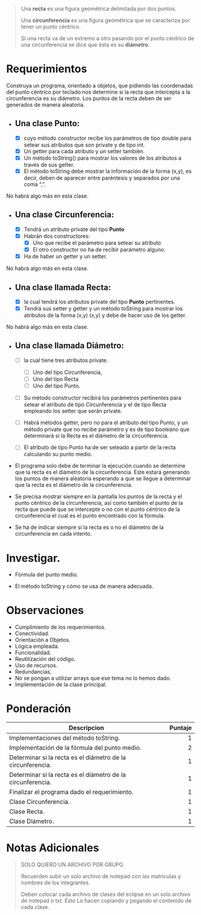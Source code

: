 > Una **recta** es una figura geométrica delimitada por dos puntos.
> 
> Una **circunferencia** es una figura geométrica que se caracteriza por tener un punto céntrico.
> 
> Si una recta va de un extremo a otro pasando por el punto céntrico de una circunferencia se dice que ésta es su **diámetro**. 


# Requerimientos

Construya un programa, orientado a objetos, que pidiendo las coordenadas del punto céntrico por teclado nos determine si la recta que intercepta a la circunferencia es su diámetro. Los puntos de la recta deben de ser generados de manera aleatoria. 


- ## Una clase Punto:
  - [x] cuyo método constructor recibe los parámetros de tipo double para setear sus atributos que son private y de tipo int.
  - [x] Un getter para cada atributo y un setter también.
  - [x] Un método toString() para mostrar los valores de los atributos a través de sus getter.
  - [x] El método toString debe mostrar la información de la  forma (x,y), es decir, deben de aparecer entre paréntesis y separados por una coma “,”.
 
No habrá algo más en esta clase.

- ## Una clase Circunferencia:
  - [x] Tendrá un atributo private del tipo **Punto**
  - [x] Habrán dos constructores:
    - [x] Uno que recibe el parámetro para setear su atributo
    - [x] El otro constructor no ha de recibir parámetro alguno.
  - [x] Ha de haber un getter y un setter.

No habrá algo más en esta clase.

- ## Una clase llamada **Recta**:
  - [x] la cual tendrá los atributos private del tipo **Punto** pertinentes.
  - [x] Tendrá sus setter y  getter y un método toString para mostrar los atributos de la forma (x,y) (x,y) y debe de hacer uso de los getter.

No habrá algo más en esta clase.

- ## Una clase llamada **Diámetro**:
  - [ ] la cual tiene tres atributos private.
    - [ ] Uno del tipo Circunferencia,
    - [ ] Uno del tipo Recta
    - [ ] Uno del tipo Punto.
  - [ ] Su método constructor recibirá los parámetros pertinentes para setear el atributo de tipo Circunferencia y el de tipo Recta empleando los setter que serán private.
  - [ ] Habrá métodos getter, pero no para el atributo del tipo Punto, y un método private que no recibe parámetro y es de tipo booleano que determinará si la Recta es el diámetro de la circunferencia.
  - [ ] El atributo de tipo Punto ha de ser seteado a partir de la recta calculando su punto medio.


- El programa solo debe de terminar la ejecución cuando se determine que la recta es el diámetro de la circunferencia. Este estará generando los puntos de manera aleatoria esperando a que se llegue a determinar que la recta es el diámetro de la circunferencia.
  
- Se precisa mostrar siempre en la pantalla los puntos de la recta y el punto céntrico de la circunferencia, así como también el punto de la recta que puede que se intercepte o no con el punto céntrico de la circunferencia el cual es el punto encontrado con la fórmula.

- Se ha de indicar siempre si la recta es o no el diámetro de la circunferencia en cada intento.
  
# Investigar.

- Fórmula del punto medio.

- El método toString y cómo se usa de manera adecuada.

# Observaciones

- Cumplimiento de los requerimientos.
- Conectividad.
- Orientación a Objetos.
- Lógica empleada.
- Funcionalidad.
- Reutilización del código.
- Uso de recursos.
- Redundancias.
- No se pongan a utilizar arrays que ese tema no lo hemos dado.
- Implementación de la clase principal.

# Ponderación
|Descripcion|Puntaje|
|-----|-----:|
|Implementaciones del método toString.|1|
|Implementación de la fórmula del punto medio.|2|
|Determinar si la recta es el diámetro de la circunferencia.|1|
|Determinar si la recta es el diámetro de la circunferencia.|1|
|Finalizar el programa dado el requerimiento.|1|
|Clase Circunferencia.|1|
|Clase Recta.|1|
|Clase Diámetro. |1|

# Notas Adicionales
> SOLO QUIERO UN ARCHIVO POR GRUPO.
>
> Recuerden subir un solo archivo de notepad con las matriculas y nombres de los integrantes.
>
> Deben colocar cada archivo de clases del eclipse en un solo archivo de notepad o txt. Esto Lo hacen copiando y pegando el contenido de cada clase.